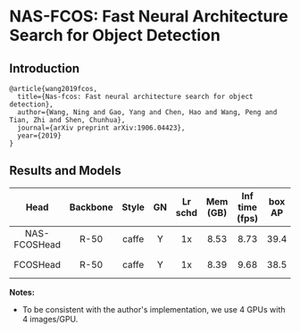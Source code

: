 # NAS-FCOS: Fast Neural Architecture Search for Object Detection

## Introduction

```
@article{wang2019fcos,
  title={Nas-fcos: Fast neural architecture search for object detection},
  author={Wang, Ning and Gao, Yang and Chen, Hao and Wang, Peng and Tian, Zhi and Shen, Chunhua},
  journal={arXiv preprint arXiv:1906.04423},
  year={2019}
}
```

## Results and Models

| Head      | Backbone  | Style   | GN      | Lr schd | Mem (GB) | Inf time (fps) | box AP | Download |
|:---------:|:---------:|:-------:|:-------:|:-------:|:--------:|:--------------:|:------:|:--------:|
| NAS-FCOSHead | R-50   | caffe   | Y       | 1x      | 8.53     | 8.73           | 39.4   | [model](https://open-mmlab.s3.ap-northeast-2.amazonaws.com/mmdetection/v2.0/nas_fcos/nas_fcos_nashead_r50_caffe_fpn_gn_4x4_1x_coco/nas_fcos_nashead_r50_caffe_fpn_gn_4x4_1x_coco_bbox_mAP-0.394_20200520_151831-1bdba3ce.pth) &#124; [log](https://open-mmlab.s3.ap-northeast-2.amazonaws.com/mmdetection/v2.0/nas_fcos/nas_fcos_nashead_r50_caffe_fpn_gn_4x4_1x_coco/nas_fcos_nashead_r50_caffe_fpn_gn_4x4_1x_coco_20200520_151831.log.json) |
| FCOSHead  | R-50      | caffe   | Y       | 1x      | 8.39     | 9.68           | 38.5   | [model](https://open-mmlab.s3.ap-northeast-2.amazonaws.com/mmdetection/v2.0/nas_fcos/nas_fcos_fcoshead_r50_caffe_fpn_gn_4x4_1x_coco/nas_fcos_fcoshead_r50_caffe_fpn_gn_4x4_1x_coco_bbox_mAP-0.385_20200521_103823-7fdcbce0.pth) &#124; [log](https://open-mmlab.s3.ap-northeast-2.amazonaws.com/mmdetection/v2.0/nas_fcos/nas_fcos_fcoshead_r50_caffe_fpn_gn_4x4_1x_coco/nas_fcos_fcoshead_r50_caffe_fpn_gn_4x4_1x_coco_20200521_103823.log.json) |

**Notes:**
- To be consistent with the author's implementation, we use 4 GPUs with 4 images/GPU.
